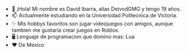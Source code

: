 - 👋 ¡Hola! Mi nombre es David Ibarra, alias DeivodGMG y tengo 19 años.
- 📫 Actualmente estudiando en la Universidad Politecnica de Victoria.
- ✨ Mis hobbys favoritos son jugar videojuegos con amigos, aunque tambien me gustaria crear juegos en Roblox.
- 🖥️ Lenguaje de programacion que domino mas: Lua
- ❤️ De Mexico
